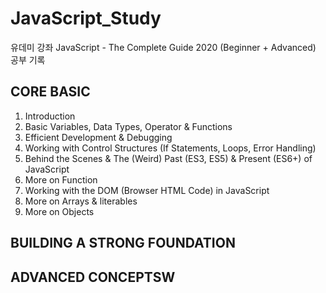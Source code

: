 # JavaScript_Study
유데미 강좌 JavaScript - The Complete Guide 2020 (Beginner + Advanced) 공부 기록

## CORE BASIC
1. Introduction
2. Basic Variables, Data Types, Operator & Functions
3. Efficient Development & Debugging
4. Working with Control Structures (If Statements, Loops, Error Handling)
5. Behind the Scenes & The (Weird) Past (ES3, ES5) & Present (ES6+) of JavaScript
6. More on Function
7. Working with the DOM (Browser HTML Code) in JavaScript
8. More on Arrays & literables
9. More on Objects

## BUILDING A STRONG FOUNDATION

## ADVANCED CONCEPTSW
